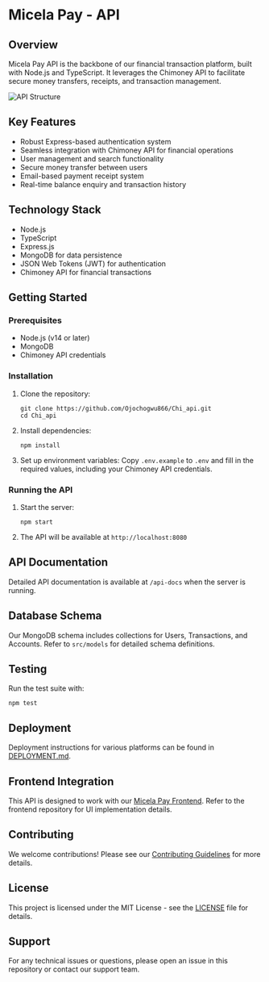 # Micela Pay - API

## Overview
Micela Pay API is the backbone of our financial transaction platform, built with Node.js and TypeScript. It leverages the Chimoney API to facilitate secure money transfers, receipts, and transaction management.

![API Structure](https://imgur.com/a/G71BeUO)

## Key Features
- Robust Express-based authentication system
- Seamless integration with Chimoney API for financial operations
- User management and search functionality
- Secure money transfer between users
- Email-based payment receipt system
- Real-time balance enquiry and transaction history

## Technology Stack
- Node.js
- TypeScript
- Express.js
- MongoDB for data persistence
- JSON Web Tokens (JWT) for authentication
- Chimoney API for financial transactions

## Getting Started

### Prerequisites
- Node.js (v14 or later)
- MongoDB
- Chimoney API credentials

### Installation
1. Clone the repository:
   ```
   git clone https://github.com/Ojochogwu866/Chi_api.git
   cd Chi_api
   ```
2. Install dependencies:
   ```
   npm install
   ```
3. Set up environment variables:
   Copy `.env.example` to `.env` and fill in the required values, including your Chimoney API credentials.

### Running the API
1. Start the server:
   ```
   npm start
   ```
2. The API will be available at `http://localhost:8080`

## API Documentation
Detailed API documentation is available at `/api-docs` when the server is running.

## Database Schema
Our MongoDB schema includes collections for Users, Transactions, and Accounts. Refer to `src/models` for detailed schema definitions.

## Testing
Run the test suite with:
```
npm test
```

## Deployment
Deployment instructions for various platforms can be found in [DEPLOYMENT.md](DEPLOYMENT.md).

## Frontend Integration
This API is designed to work with our [Micela Pay Frontend](https://github.com/Ojochogwu866/chi-money-fullstack). Refer to the frontend repository for UI implementation details.

## Contributing
We welcome contributions! Please see our [Contributing Guidelines](CONTRIBUTING.md) for more details.

## License
This project is licensed under the MIT License - see the [LICENSE](LICENSE) file for details.

## Support
For any technical issues or questions, please open an issue in this repository or contact our support team.